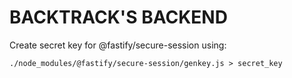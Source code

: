 # BACKTRACK'S BACKEND

Create secret key for @fastify/secure-session using:
```
./node_modules/@fastify/secure-session/genkey.js > secret_key
```
